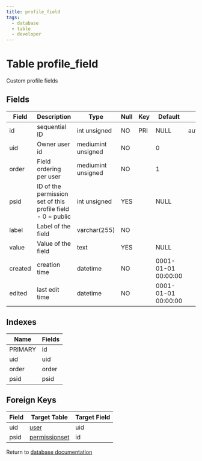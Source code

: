```yaml
---
title: profile_field
tags:
  - database
  - table
  - developer
---
```

# Table profile_field

Custom profile fields

## Fields

| Field   | Description                                                 | Type               | Null | Key | Default             | Extra          |
| ------- | ----------------------------------------------------------- | ------------------ | ---- | --- | ------------------- | -------------- |
| id      | sequential ID                                               | int unsigned       | NO   | PRI | NULL                | auto_increment |
| uid     | Owner user id                                               | mediumint unsigned | NO   |     | 0                   |                |
| order   | Field ordering per user                                     | mediumint unsigned | NO   |     | 1                   |                |
| psid    | ID of the permission set of this profile field - 0 = public | int unsigned       | YES  |     | NULL                |                |
| label   | Label of the field                                          | varchar(255)       | NO   |     |                     |                |
| value   | Value of the field                                          | text               | YES  |     | NULL                |                |
| created | creation time                                               | datetime           | NO   |     | 0001-01-01 00:00:00 |                |
| edited  | last edit time                                              | datetime           | NO   |     | 0001-01-01 00:00:00 |                |

## Indexes

| Name    | Fields   |
| ------- | -------- |
| PRIMARY | id       |
| uid     | uid      |
| order   | order    |
| psid    | psid     |

## Foreign Keys

| Field | Target Table                           | Target Field |
| ----- | -------------------------------------- | ------------ |
| uid   | [user](./db_user.md)                   | uid          |
| psid  | [permissionset](./db_permissionset.md) | id           |

Return to [database documentation](./index.md)
